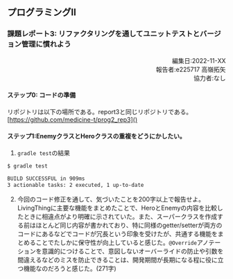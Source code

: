 ## プログラミングⅡ 
### 課題レポート3: リファクタリングを通してユニットテストとバージョン管理に慣れよう

<script type="text/javascript" async src="https://cdnjs.cloudflare.com/ajax/libs/mathjax/2.7.7/MathJax.js?config=TeX-MML-AM_CHTML">
</script>
<script type="text/x-mathjax-config">
 MathJax.Hub.Config({
 tex2jax: {
 inlineMath: [['$', '$'] ],
 displayMath: [ ['$$','$$'], ["\\[","\\]"] ]
 }
 });
</script>

<div style="text-align: right;">
編集日:2022-11-XX<br>
報告者:e225717 高嶺拓矢<br>  
協力者:なし
</div>

#### ステップ0: コードの準備
リポジトリは以下の場所である。report3と同じリポジトリである。
[https://github.com/medicine-t/prog2_rep3]()

#### ステップ1:EnemyクラスとHeroクラスの重複をどうにかしたい。
1. `gradle test`の結果
```bash
$ gradle test

BUILD SUCCESSFUL in 909ms
3 actionable tasks: 2 executed, 1 up-to-date
```

2. 今回のコード修正を通して、気づいたことを200字以上で報告せよ。  
LivingThingに主要な機能をまとめたことで、HeroとEnemyの内容を比較したときに相違点がより明確に示されていた。また、スーパークラスを作成する前はほとんど同じ内容が書かれており、特に同様のgetter/setterが両方のコードにあるなどでコードが冗長という印象を受けたが、共通する機能をまとめることでたしかに保守性が向上していると感じた。`@Override`アノテーションを意識的につけることで、意図しないオーバーライドの防止や引数を間違えるなどのミスを防止できることは、開発期間が長期になる程に役に立つ機能なのだろうと感じた。(271字)



